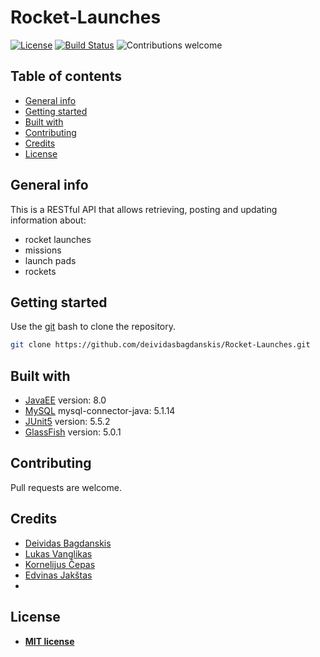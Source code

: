 # Rocket-Launches
[![License](https://img.shields.io/badge/license-MIT-blue.svg)](https://github.com/deividasbagdanskis/Rocket-Launches/blob/master/LICENSE)
[![Build Status](https://travis-ci.org/anfederico/Clairvoyant.svg?branch=master)](https://github.com/deividasbagdanskis/Rocket-Launches/)
![Contributions welcome](https://img.shields.io/badge/contributions-welcome-orange.svg)

## Table of contents
* [General info](#general-info)
* [Getting started](#getting-started)
* [Built with](#built-with)
* [Contributing](#contributing)
* [Credits](#credits)
* [License](#license)

## General info
This is a RESTful API that allows retrieving, posting and updating information about:
* rocket launches
* missions
* launch pads
* rockets

## Getting started

Use the [git](https://git-scm.com/) bash to clone the repository.
```bash
git clone https://github.com/deividasbagdanskis/Rocket-Launches.git
```

## Built with
* [JavaEE](https://www.oracle.com/java/technologies/java-ee-glance.html) version: 8.0
* [MySQL](https://mvnrepository.com/artifact/mysql/mysql-connector-java/5.1.14) mysql-connector-java: 5.1.14
* [JUnit5](https://junit.org/junit5/) version: 5.5.2
* [GlassFish](https://javaee.github.io/glassfish/) version: 5.0.1

## Contributing
Pull requests are welcome.

## Credits
* [Deividas Bagdanskis](https://github.com/deividasbagdanskis)
* [Lukas Vanglikas](https://github.com/Lukrecijuss)
* [Kornelijus Čepas](https://github.com/KornelijusCep)
* [Edvinas Jakštas](https://github.com/kepazz)
* [](https://github.com/)

## License

- **[MIT license](https://github.com/deividasbagdanskis/Rocket-Launches/blob/master/LICENSE)**
